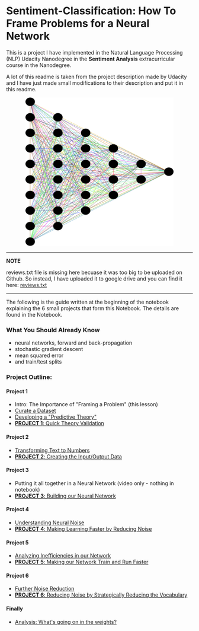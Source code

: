 # Sentiment-Classification: How To Frame Problems for a Neural Network

This is a project I have implemented in the Natural Language Processing (NLP) Udacity Nanodegree in the **Sentiment Analysis** extracurricular course in the Nanodegree.

A lot of this readme is taken from the project description made by Udacity and I have just made small modifications to their description and put it in this readme.

<p align="center">
<img src="Neural_Network.png" width="400" height="400" />
 </p>
 
---
**NOTE**

reviews.txt file is missing here becuase it was too big to be uploaded on Github. So instead, I have uploaded it to google drive and you can find it here: [reviews.txt](https://drive.google.com/file/d/1Niqlij37z0mixAXzJuv6lSxprXHf2dsb/view?usp=sharing)

---

The following is the guide written at the beginning of the notebook explaining the 6 small projects that form this Notebook. The details
are found in the Notebook.

### What You Should Already Know

- neural networks, forward and back-propagation
- stochastic gradient descent
- mean squared error
- and train/test splits


### Project Outline:

#### Project 1
- Intro: The Importance of "Framing a Problem" (this lesson)
- [Curate a Dataset](#lesson_1)
- [Developing a "Predictive Theory"](#lesson_2)
- [**PROJECT 1**: Quick Theory Validation](#project_1)

#### Project 2
- [Transforming Text to Numbers](#lesson_3)
- [**PROJECT 2**: Creating the Input/Output Data](#project_2)

#### Project 3
- Putting it all together in a Neural Network (video only - nothing in notebook)
- [**PROJECT 3**: Building our Neural Network](#project_3)

#### Project 4
- [Understanding Neural Noise](#lesson_4)
- [**PROJECT 4**: Making Learning Faster by Reducing Noise](#project_4)

#### Project 5
- [Analyzing Inefficiencies in our Network](#lesson_5)
- [**PROJECT 5**: Making our Network Train and Run Faster](#project_5)

#### Project 6
- [Further Noise Reduction](#lesson_6)
- [**PROJECT 6**: Reducing Noise by Strategically Reducing the Vocabulary](#project_6)

#### Finally
- [Analysis: What's going on in the weights?](#lesson_7)
